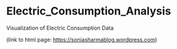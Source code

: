 # Electric_Consumption_Analysis
Visualization of Electric Consumption Data 

(link to html page: https://soniasharmablog.wordpress.com) 


